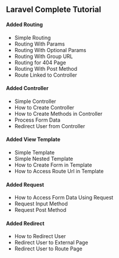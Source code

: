 <h2>Laravel Complete Tutorial</h2>

<h4>Added Routing</h4>
<ul>
<li>Simple Routing</li>
<li>Routing With Params</li>
<li>Routing With Optional Params</li>
<li>Routing With Group URL</li>
<li>Routing for 404 Page</li>
<li>Routing With Post Method</li>
<li>Route Linked to Controller</li>
</ul>
<h4>Added Controller</h4>
<ul>
<li>Simple Controller</li>
<li>How to Create Controller</li>
<li>How to Create Methods in Controller</li>
<li>Process Form Data</li>
<li>Redirect User from Controller</li>
</ul>
<h4>Added View Template</h4>
<ul>
<li>Simple Template</li>
<li>Simple Nested Template</li>
<li>How to Create Form in Template</li>
<li>How to Access Route Url in Template</li>
</ul>
<h4>Added Request</h4>
<ul>
<li>How to Access Form Data Using Request</li>
<li>Request Input Method</li>
<li>Request Post Method</li>
</ul>
<h4>Added Redirect</h4>
<ul>
<li>How to Redirect User </li>
<li>Redirect User to External Page</li>
<li>Redirect User to Route Page</li>
</ul>